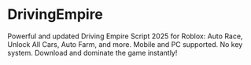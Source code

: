 # DrivingEmpire
Powerful and updated Driving Empire Script 2025 for Roblox: Auto Race, Unlock All Cars, Auto Farm, and more. Mobile and PC supported. No key system. Download and dominate the game instantly!
